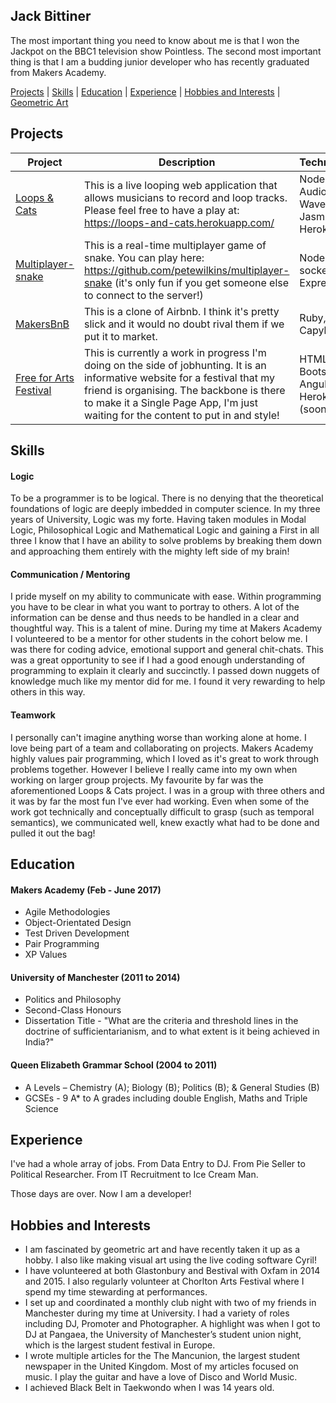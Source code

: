 ## Jack Bittiner

The most important thing you need to know about me is that I won the Jackpot on the BBC1 television show Pointless. The second most important thing is that I am a budding junior developer who has recently graduated from Makers Academy.

[Projects](#projects) | [Skills](#skills) | [Education](#education) | [Experience](#experience) | [Hobbies and Interests](#hobbies-and-interests) | [Geometric Art](https://coloursnshapes.tumblr.com)

## Projects

| Project   | Description | Technologies |
|---        |---         |---           |
| [Loops & Cats](https://github.com/whatsrupp/loops-and-cats) | This is a live looping web application that allows musicians to record and loop tracks. Please feel free to have a play at: https://loops-and-cats.herokuapp.com/ | Node.js, Web Audio API, WaveSurfer, Jasmine, Heroku |
|[Multiplayer-snake](https://github.com/petewilkins/multiplayer-snake)| This is a real-time multiplayer game of snake. You can play here: https://github.com/petewilkins/multiplayer-snake (it's only fun if you get someone else to connect to the server!)| Node.js, socket.io, Express|
| [MakersBnB](https://github.com/jackbittiner/Makersbnb) | This is a clone of Airbnb. I think it's pretty slick and it would no doubt rival them if we put it to market. | Ruby, Rspec, Capybara |
| [Free for Arts Festival](https://github.com/jackbittiner/Festival-Website) | This is currently a work in progress I'm doing on the side of jobhunting. It is an informative website for a festival that my friend is organising. The backbone is there to make it a Single Page App, I'm just waiting for the content to put in and style! | HTML, CSS, Bootstrap, Angular.js, Heroku (soon) |

## Skills

#### Logic

To be a programmer is to be logical. There is no denying that the theoretical foundations of logic are deeply imbedded in computer science. In my three years of University, Logic was my forte. Having taken modules in Modal Logic, Philosophical Logic and Mathematical Logic and gaining a First in all three I know that I have an ability to solve problems by breaking them down and approaching them entirely with the mighty left side of my brain!

#### Communication / Mentoring

I pride myself on my ability to communicate with ease. Within programming you have to be clear in what you want to portray to others. A lot of the information can be dense and thus needs to be handled in a clear and thoughtful way. This is a talent of mine. During my time at Makers Academy I volunteered to be a mentor for other students in the cohort below me. I was there for coding advice, emotional support and general chit-chats. This was a great opportunity to see if I had a good enough understanding of programming to explain it clearly and succinctly. I passed down nuggets of knowledge much like my mentor did for me. I found it very rewarding to help others in this way.

#### Teamwork

I personally can't imagine anything worse than working alone at home. I love being part of a team and collaborating on projects. Makers Academy highly values pair programming, which I loved as it's great to work through problems together. However I believe I really came into my own when working on larger group projects. My favourite by far was the aforementioned Loops & Cats project. I was in a group with three others and it was by far the most fun I've ever had working. Even when some of the work got technically and conceptually difficult to grasp (such as temporal semantics), we communicated well, knew exactly what had to be done and pulled it out the bag!

## Education

#### Makers Academy (Feb - June 2017)

- Agile Methodologies
- Object-Orientated Design
- Test Driven Development
- Pair Programming
- XP Values

#### University of Manchester (2011 to 2014)

- Politics and Philosophy
- Second-Class Honours
- Dissertation Title - "What are the criteria and threshold lines in the doctrine of sufficientarianism, and to what extent is it being achieved in India?"

#### Queen Elizabeth Grammar School (2004 to 2011)
- A Levels – Chemistry (A); Biology (B); Politics (B); & General Studies (B)
- GCSEs - 9 A* to A grades including double English, Maths and Triple Science

## Experience

I've had a whole array of jobs.
From Data Entry to DJ.
From Pie Seller to Political Researcher.
From IT Recruitment to Ice Cream Man.

Those days are over. Now I am a developer!

## Hobbies and Interests

- I am fascinated by geometric art and have recently taken it up as a hobby. I also like making visual art using the live coding software Cyril!
- I have volunteered at both Glastonbury and Bestival with Oxfam in 2014 and 2015. I also regularly volunteer at Chorlton Arts Festival where I spend my time stewarding at performances.
- I set up and coordinated a monthly club night with two of my friends in Manchester during my time at University. I had a variety of roles including DJ, Promoter and Photographer. A highlight was when I got to DJ at Pangaea, the University of Manchester’s student union night, which is the largest student festival in Europe.
- I wrote multiple articles for the The Mancunion, the largest student newspaper in the United Kingdom. Most of my articles focused on music. I play the guitar and have a love of Disco and World Music.
- I achieved Black Belt in Taekwondo when I was 14 years old.
